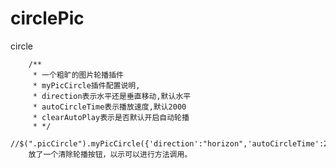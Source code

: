 # circlePic
circle

        /**
         * 一个粗旷的图片轮播插件
         * myPicCircle插件配置说明,
         * direction表示水平还是垂直移动,默认水平
         * autoCircleTime表示播放速度,默认2000
         * clearAutoPlay表示是否默认开启自动轮播
         * */
        //$(".picCircle").myPicCircle({'direction':"horizon",'autoCircleTime':2000,"clearAutoPlay":false});
        放了一个清除轮播按钮，以示可以进行方法调用。
        
        
